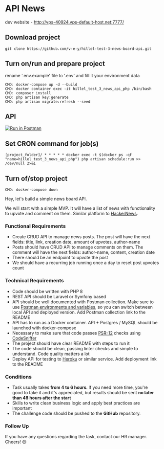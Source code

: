 
# API News

dev website - http://vps-40924.vps-default-host.net:7777/


## Download project
```
git clone https://github.com/v-e-y/hillel-test-3-news-board-api.git
```

## Turn on/run and prepare project

rename '.env.example' file to '.env' and fill it your environment data 

```
CMD: docker-compose up -d --build
CMD: docker container exec -it hillel_test_3_news_api_php /bin/bash
CMD: composer install
CMD: php artisan key:generate
CMD: php artisan migrate:refresh --seed
```

## API
[![Run in Postman](https://run.pstmn.io/button.svg)](https://app.getpostman.com/run-collection/f08427ea8426203bf9a6?action=collection%2Fimport)


## Set CRON command for job(s)
```
[project_folder]/ * * * * * docker exec -t $(docker ps -qf "name=hillel_test_3_news_api_php") php artisan schedule:run >> /dev/null 2>&1
```

## Turn of/stop project
```
CMD: docker-compose down
```





Hey, let's build a simple news board API. 

We will start with a simple MVP. It will have a list of news with functionality to upvote and comment on them. Similar platform to [HackerNews](https://news.ycombinator.com/).

### **Functional Requirements**
- Create CRUD API to manage news posts. The post will have the next fields: title, link, creation date, amount of upvotes, author-name
- Posts should have CRUD API to manage comments on them. The comment will have the next fields: author-name, content, creation date
- There should be an endpoint to upvote the post
- We should have a recurring job running once a day to reset post upvotes count

### **Technical Requirements**
- Code should be written with PHP 8
- REST API should be Laravel or Symfony based
- API should be well documented with Postman collection. Make sure to use [Postman environments and variables](https://learning.postman.com/docs/postman/variables-and-environments/variables/#understanding-variables-and-environments), so you can switch between local API and deployed version. Add Postman collection link to the README
- API has to run as a Docker container. API + Postgres / MySQL should be launched with docker-compose
- Necessary to make sure that code passes [PSR-12](https://www.php-fig.org/psr/psr-12/) checks using [CodeSniffer](https://github.com/squizlabs/PHP_CodeSniffer)
- The project should have clear README with steps to run it
- The code should be clean, passing linter checks and simple to understand. Code quality matters a lot
- Deploy API for testing to [Heroku](https://www.heroku.com/) or similar service. Add deployment link to the README

### **Conditions**
- Task usually takes **from 4 to 6 hours**. If you need more time, you're good to take it and it's appreciated, but results should be sent **no later than 48 hours after the start**
- Skills to write clean business logic and apply best practices are important
- The challenge code should be pushed to the **GitHub** repository.

### Follow Up
If you have any questions regarding the task, contact our HR manager.
Cheers! 😊